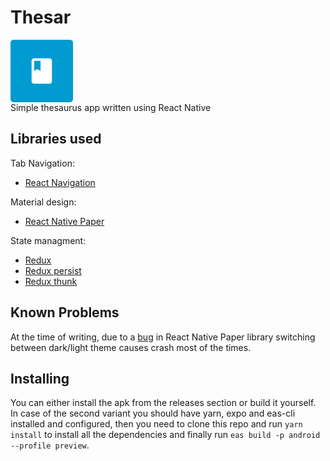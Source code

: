 # Thesar

<img src="./assets/icon.png" alt="app icon" width="100" style="display: block; border-radius: 5px"/>
Simple thesaurus app written using React Native

## Libraries used

Tab Navigation:

- [React Navigation](https://github.com/react-navigation/react-navigation)

Material design:

- [React Native Paper](https://github.com/callstack/react-native-paper)

State managment:

- [Redux](https://github.com/reduxjs/redux)
- [Redux persist](https://github.com/rt2zz/redux-persist)
- [Redux thunk](https://github.com/reduxjs/redux-thunk)

## Known Problems

At the time of writing, due to a [bug](https://github.com/callstack/react-native-paper/issues/3009) in React Native Paper library switching between dark/light theme causes crash most of the times.

## Installing

You can either install the apk from the releases section or build it yourself.
In case of the second variant you should have yarn, expo and eas-cli installed and configured, then you need to clone this repo and run `yarn install` to install all the dependencies and finally run `eas build -p android --profile preview`.
